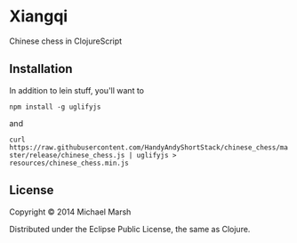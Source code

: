 # Xiangqi

Chinese chess in ClojureScript

## Installation

In addition to lein stuff, you'll want to 

`npm install -g uglifyjs`

and

`curl https://raw.githubusercontent.com/HandyAndyShortStack/chinese_chess/master/release/chinese_chess.js | uglifyjs > resources/chinese_chess.min.js`

## License

Copyright © 2014 Michael Marsh

Distributed under the Eclipse Public License, the same as Clojure.
